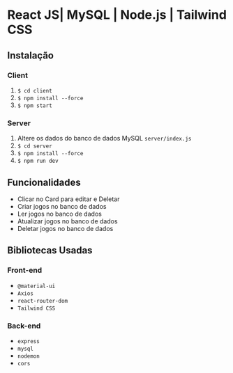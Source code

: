 # React JS| MySQL | Node.js | Tailwind CSS
## Instalação

### Client

1. `$ cd client`
2. `$ npm install --force` 
3. `$ npm start` 

### Server

1. Altere os dados do banco de dados MySQL `server/index.js`
2. `$ cd server`
3. `$ npm install --force` 
4. `$ npm run dev`

## Funcionalidades

- Clicar no Card para editar e Deletar
- Criar jogos no banco de dados
- Ler jogos no banco de dados
- Atualizar jogos no banco de dados
- Deletar jogos no banco de dados

## Bibliotecas Usadas

### Front-end

- `@material-ui`
- `Axios`
- `react-router-dom`
- `Tailwind CSS`

### Back-end

- `express`
- `mysql`
- `nodemon`
- `cors`
